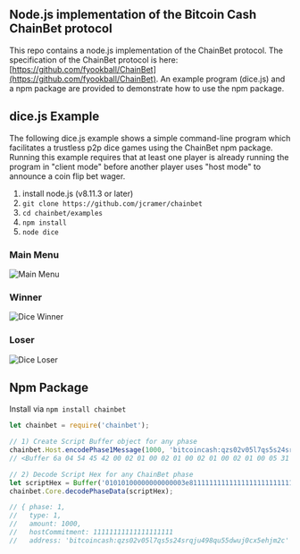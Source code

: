 ## Node.js implementation of the Bitcoin Cash ChainBet protocol

This repo contains a node.js implementation of the ChainBet protocol. The specification of the ChainBet protocol is here: [https://github.com/fyookball/ChainBet](https://github.com/fyookball/ChainBet).  An example program (dice.js) and a npm package are provided to demonstrate how to use the npm package.

## dice.js Example

The following dice.js example shows a simple command-line program which facilitates a trustless p2p dice games using the ChainBet npm package.  Running this example requires that at least one player is already running the program in "client mode" before another player uses "host mode" to announce a coin flip bet wager.

 1. install node.js (v8.11.3 or later)
 2. `git clone https://github.com/jcramer/chainbet`
 3. `cd chainbet/examples`
 4. `npm install`
 5. `node dice`

### Main Menu

![Main Menu](https://github.com/jcramer/chainbet/blob/master/examples/images/main_menu.png?raw=true)

### Winner

![Dice Winner](https://github.com/jcramer/chainbet/blob/master/examples/images/Coin%20Flip%20Winner.png?raw=true)

### Loser

![Dice Loser](https://github.com/jcramer/chainbet/blob/master/examples/images/Coin%20Flip%20Loser.png?raw=true)

## Npm Package

Install via `npm install chainbet`

```js
let chainbet = require('chainbet');

// 1) Create Script Buffer object for any phase
chainbet.Host.encodePhase1Message(1000, 'bitcoincash:qzs02v05l7qs5s24srqju498qu55dwuj0cx5ehjm2c');
// <Buffer 6a 04 54 45 42 00 02 01 00 02 01 00 02 01 00 02 01 00 05 31 32 33 34 35 36 62 69 74 63 6f 69 6e 63 61 73 68 3a 71 7a 73 30 32 76 30 35 6c 37 71 73 35 ... >

// 2) Decode Script Hex for any ChainBet phase
let scriptHex = Buffer('01010100000000000003e81111111111111111111111111111111111111111a0f531f4ff810a415580c12e54a7072946bb927e');
chainbet.Core.decodePhaseData(scriptHex);

// { phase: 1,
//   type: 1,
//   amount: 1000,
//   hostCommitment: 11111111111111111111
//   address: 'bitcoincash:qzs02v05l7qs5s24srqju498qu55dwuj0cx5ehjm2c' }

```
